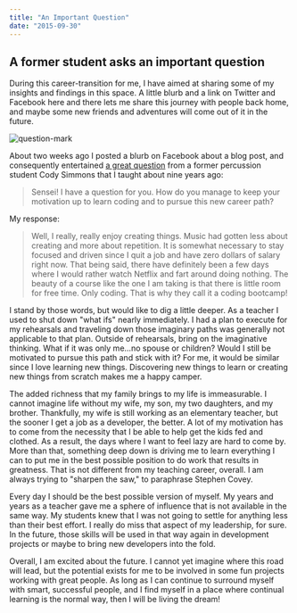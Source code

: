```yaml
---
title: "An Important Question"
date: "2015-09-30"
---
```


## A former student asks an important question

During this career-transition for me, I have aimed at sharing some of my insights and findings in this space. A little blurb and a link on Twitter and Facebook here and there lets me share this journey with people back home, and maybe some new friends and adventures will come out of it in the future.

![question-mark](https://res.cloudinary.com/drumsensei/image/upload/v1515648423/question-mark_qevtxo.jpg)

About two weeks ago I posted a blurb on Facebook about a blog post, and consequently entertained [a great question](https://www.facebook.com/m2mathew/posts/10205305627219889?comment_id=10205310298496668&notif_t=comment_mention) from a former percussion student Cody Simmons that I taught about nine years ago:

> Sensei! I have a question for you. How do you manage to keep your motivation up to learn coding and to pursue this new career path?

My response:

> Well, I really, really enjoy creating things. Music had gotten less about creating and more about repetition. It is somewhat necessary to stay focused and driven since I quit a job and have zero dollars of salary right now. That being said, there have definitely been a few days where I would rather watch Netflix and fart around doing nothing. The beauty of a course like the one I am taking is that there is little room for free time. Only coding. That is why they call it a coding bootcamp!

I stand by those words, but would like to dig a little deeper. As a teacher I used to shut down "what ifs" nearly immediately. I had a plan to execute for my rehearsals and traveling down those imaginary paths was generally not applicable to that plan. Outside of rehearsals, bring on the imaginative thinking. What if it was only me...no spouse or children? Would I still be motivated to pursue this path and stick with it? For me, it would be similar since I love learning new things. Discovering new things to learn or creating new things from scratch makes me a happy camper.

The added richness that my family brings to my life is immeasurable. I cannot imagine life without my wife, my son, my two daughters, and my brother. Thankfully, my wife is still working as an elementary teacher, but the sooner I get a job as a developer, the better. A lot of my motivation has to come from the necessity that I be able to help get the kids fed and clothed. As a result, the days where I want to feel lazy are hard to come by. More than that, something deep down is driving me to learn everything I can to put me in the best possible position to do work that results in greatness. That is not different from my teaching career, overall. I am always trying to "sharpen the saw," to paraphrase Stephen Covey.

Every day I should be the best possible version of myself. My years and years as a teacher gave me a sphere of influence that is not available in the same way. My students knew that I was not going to settle for anything less than their best effort. I really do miss that aspect of my leadership, for sure. In the future, those skills will be used in that way again in development projects or maybe to bring new developers into the fold.

Overall, I am excited about the future. I cannot yet imagine where this road will lead, but the potential exists for me to be involved in some fun projects working with great people. As long as I can continue to surround myself with smart, successful people, and I find myself in a place where continual learning is the normal way, then I will be living the dream!
